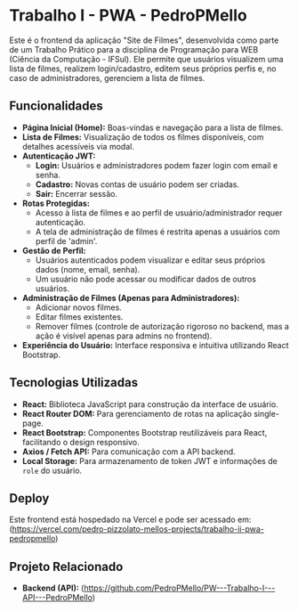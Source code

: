 # Trabalho I - PWA - PedroPMello

Este é o frontend da aplicação "Site de Filmes", desenvolvida como parte de um Trabalho Prático para a disciplina de Programação para WEB (Ciência da Computação - IFSul). Ele permite que usuários visualizem uma lista de filmes, realizem login/cadastro, editem seus próprios perfis e, no caso de administradores, gerenciem a lista de filmes.

## Funcionalidades

* **Página Inicial (Home):** Boas-vindas e navegação para a lista de filmes.
* **Lista de Filmes:** Visualização de todos os filmes disponíveis, com detalhes acessíveis via modal.
* **Autenticação JWT:**
    * **Login:** Usuários e administradores podem fazer login com email e senha.
    * **Cadastro:** Novas contas de usuário podem ser criadas.
    * **Sair:** Encerrar sessão.
* **Rotas Protegidas:**
    * Acesso à lista de filmes e ao perfil de usuário/administrador requer autenticação.
    * A tela de administração de filmes é restrita apenas a usuários com perfil de 'admin'.
* **Gestão de Perfil:**
    * Usuários autenticados podem visualizar e editar seus próprios dados (nome, email, senha).
    * Um usuário não pode acessar ou modificar dados de outros usuários.
* **Administração de Filmes (Apenas para Administradores):**
    * Adicionar novos filmes.
    * Editar filmes existentes.
    * Remover filmes (controle de autorização rigoroso no backend, mas a ação é visível apenas para admins no frontend).
* **Experiência do Usuário:** Interface responsiva e intuitiva utilizando React Bootstrap.

## Tecnologias Utilizadas

* **React:** Biblioteca JavaScript para construção da interface de usuário.
* **React Router DOM:** Para gerenciamento de rotas na aplicação single-page.
* **React Bootstrap:** Componentes Bootstrap reutilizáveis para React, facilitando o design responsivo.
* **Axios / Fetch API:** Para comunicação com a API backend.
* **Local Storage:** Para armazenamento de token JWT e informações de `role` do usuário.

## Deploy

Este frontend está hospedado na Vercel e pode ser acessado em: (https://vercel.com/pedro-pizzolato-mellos-projects/trabalho-ii-pwa-pedropmello)

## Projeto Relacionado

* **Backend (API):** (https://github.com/PedroPMello/PW---Trabalho-I---API---PedroPMello)
